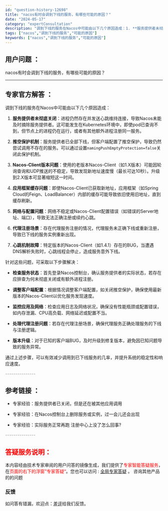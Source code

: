 ```yaml
---
id: "question-history-12698"
title: "nacos有时会调到下线的服务，有哪些可能的原因？"
date: "2024-05-17"
category: "expertConsultation"
description: "调到下线的服务在Nacos中可能由以下几个原因造成：1. **服务提供者未彻底关闭**：进程仍然存在并发送心跳维持连接，导致Nacos未能及时摘除服务提供者。这可能发生在Kubernetes环境中，即使pod已查询不到，但节点上的进程仍在运行，或者有其他额外进程注册同一服务。2. **推空保护机制*"
tags: ["nacos","调到下线的服务","可能的原因"]
keywords: ["nacos","调到下线的服务","可能的原因"]
---
```


## 用户问题 ： 
 nacos有时会调到下线的服务，有哪些可能的原因？  

---------------
## 专家官方解答 ：

调到下线的服务在Nacos中可能由以下几个原因造成：

1. **服务提供者未彻底关闭**：进程仍然存在并发送心跳维持连接，导致Nacos未能及时摘除服务提供者。这可能发生在Kubernetes环境中，即使pod已查询不到，但节点上的进程仍在运行，或者有其他额外进程注册同一服务。

2. **推空保护机制**：服务提供者已全部下线，但客户端配置了推空保护，导致仍然尝试调用不存在的服务。可以通过设置`namingPushEmptyProtection=false`关闭此保护机制。

3. **Nacos-Client版本问题**：使用的老版本Nacos-Client（如1.X版本）可能因轮询查询和UDP推送的不稳定，导致发现新地址速度慢（最长可达10秒）。升级到2.X版本可显著缩短这一时间。

4. **应用框架缓存问题**：即使Nacos-Client已获取新地址，应用框架（如Spring Cloud的Feign、LoadBalancer）内部的缓存可能导致依旧使用旧地址，直到缓存刷新。

5. **网络与配置问题**：网络不稳定或Nacos-Client配置错误（如错误的Server地址、端口），导致无法正确注册或续约心跳。

6. **代理注册场景**：存在代理服务注册的情况，代理服务未正确下线或重新注册，导致已下线的服务实例重新出现。

7. **心跳机制故障**：特定版本的Nacos-Client（如1.4.1）存在的BUG，当遭遇DNS解析失败时，心跳线程会停止，造成服务意外下线。

针对这些问题，可采取以下步骤解决：

- **检查服务状态**：首先登录Nacos控制台，确认服务提供者的实际状态，若存在应排查为何未彻底关闭或有额外进程注册。
  
- **调整客户端配置**：根据情况调整客户端配置，如关闭推空保护，确保使用最新版本的Nacos-Client以优化服务发现速度。
  
- **监控应用及网络**：检查应用日志及网络状况，确保没有性能瓶颈或配置错误，如内存泄漏、CPU高负载、网络延迟或配置不当。
  
- **处理代理注册问题**：若存在代理注册场景，确保代理服务正确处理服务的下线与注册逻辑。
  
- **版本升级**：对于已知的客户端BUG，及时升级到修复版本，避免因已知问题导致的服务异常。

通过上述步骤，可以有效减少调用到已下线服务的几率，并提升系统的稳定性和响应速度。


<font color="#949494">---------------</font> 


## 参考链接 ：

* 专家经验：服务提供者已关闭，但是还在被其他应用调用 
 
 * 专家经验：在Nacos控制台上删除服务或实例，过一会儿还会出现 
 
 * 专家经验：实际服务正常再跑 注册中心上没了怎么回事? 


 <font color="#949494">---------------</font> 
 


## <font color="#FF0000">答疑服务说明：</font> 

本内容经由技术专家审阅的用户问答的镜像生成，我们提供了<font color="#FF0000">专家智能答疑服务</font>，在<font color="#FF0000">页面的右下的浮窗”专家答疑“</font>。您也可以访问 : [全局专家答疑](https://answer.opensource.alibaba.com/docs/intro) 。 咨询其他产品的的问题

### 反馈
如问答有错漏，欢迎点：[差评](https://ai.nacos.io/user/feedbackByEnhancerGradePOJOID?enhancerGradePOJOId=13856)给我们反馈。
